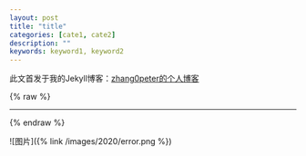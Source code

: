 ```yaml
---
layout: post
title: "title"
categories: [cate1, cate2]
description: ""
keywords: keyword1, keyword2
---
```


此文首发于我的Jekyll博客：[zhang0peter的个人博客](https://zhang0peter.com)         

{% raw %}
***          
{% endraw %}




![图片]({% link /images/2020/error.png %})


